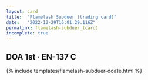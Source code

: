```yaml
---
layout: card
title:  "Flamelash Subduer (trading card)"
date:   "2022-12-29T16:01:29.116Z"
permalink: flamelash-subduer_(card)
incomplete: true
---
```


## DOA 1st &middot; EN-137 C

{% include templates/flamelash-subduer-doa1e.html %}
